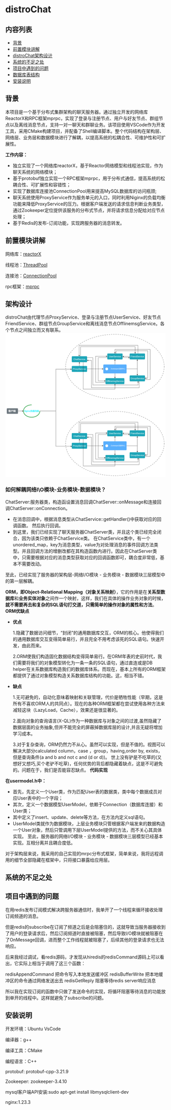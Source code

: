 # distroChat

## 内容列表

- [背景](#背景)
- [前置模块讲解](#前置模块讲解)
- [distroChat架构设计](#架构设计)
- [系统的不足之处](#系统的不足之处)
- [项目中遇到的问题](#项目中遇到的问题)
- [数据库表结构](#数据库表结构)
- [安装说明](#安装说明)


## 背景
本项目是一个基于分布式集群架构的聊天服务器。通过独立开发的网络库ReactorX和RPC框架mprpc，实现了登录与注册节点、用户与好友节点、群组节点以及离线消息节点，支持一对一聊天和群聊业务。该项目使用VSCode作为开发工具，采用CMake构建项目，并配备了Shell编译脚本。整个代码结构在架构层、网络层、业务层和数据模块进行了解耦，以提高系统的松耦合性、可维护性和可扩展性。 

**工作内容：**

+ 独立实现了一个网络库reactorX，基于Reactor网络模型和线程池实现，作为聊天系统的网络模块；
+ 基于protobuf独立实现一个RPC框架mprpc，用于分布式通信，提高系统的松耦合性、可扩展性和容错性；
+ 实现了数据库连接池ConnectionPool用来提高MySQL数据库的访问瓶颈;
+ 聊天系统使用ProxyService作为服务单元的入口，同时利用Niginx的负载均衡功能来降低ProxyService的压力。根据客户端发送的请求信息判断业务类型，通过Zookeeper定位提供该服务的分布式节点，并将请求信息分配给对应节点处理；
+ 基于Redis的发布-订阅功能，实现跨服务器的消息转发。

## 前置模块讲解
网络库：[reactorX](https://github.com/jixu1340036583/reactorX)

线程池：[ThreadPool](https://github.com/jixu1340036583/ThreadPool)

连接池：[ConnectionPool](https://github.com/jixu1340036583/ConnectionPool)

rpc框架：[mprpc](https://github.com/jixu1340036583/mprpc)


## 架构设计
distroChat由代理节点ProxyService、登录与注册节点UserService、好友节点FriendService、群组节点GroupService和离线消息节点OfflinemsgService。各个节点之间独立而又有联系。
![Alt text](distrochat.png)

### 如何解耦网络I\O模块-业务模块-数据模块？
ChatServer:服务器类，构造函设置消息回调ChatServer::onMessage和连接回调ChatServer::onConnection。
+ 在消息回调中，根据消息类型从ChatService::getHandler()中获取对应的回调函数。
然后执行回调。
+ 到这里，我们已经实现了聊天服务器ChatServer类，并且这个类已经完全闭合，因为该类只依赖于ChatService类。
在ChatService类中，有一个unordered_map，key为消息类型，value为对处理消息的事件回调方法类型。并且回调方法的增删改都在其构造函数内进行。因此在ChatServer类中，只需要根据对应的消息类型获取对应的回调函数即可，耦合度非常低，基本不需要改动。

至此，已经实现了服务器的架构层-网络I/O模块 - 业务模块 - 数据模块三层模型中的第一层解耦。

 **ORM，即Object-Relational Mapping（对象关系映射）**，它的作用是在**关系型数据库**和**业务实体对象**之间作一个映射，这样，我们在具体的操作业务对象的时候，**就不需要再去和复杂的SQL语句打交道，只需简单的操作对象的属性和方法**。
 **ORM优缺点**
+ **优点**

    1.隐藏了数据访问细节，“封闭”的通用数据库交互，ORM的核心。他使得我们的通用数据库交互变得简单易行，并且完全不用考虑该死的SQL语句。快速开发，由此而来。

    2.ORM使我们构造固化数据结构变得简单易行。在ORM年表的史前时代，我们需要将我们的对象模型转化为一条一条的SQL语句，通过直连或是DB helper在关系数据库构造我们的数据库体系。而现在，基本上所有的ORM框架都提供了通过对象模型构造关系数据库结构的功能。这，相当不错。
+ **缺点**
    
    1.无可避免的，自动化意味着映射和关联管理，代价是牺牲性能（早期，这是所有不喜欢ORM人的共同点）。现在的各种ORM框架都在尝试使用各种方法来减轻这块（LazyLoad，Cache），效果还是很显著的。

    2.面向对象的查询语言(X-QL)作为一种数据库与对象之间的过渡,虽然隐藏了数据层面的业务抽象,但并不能完全的屏蔽掉数据库层的设计,并且无疑将增加学习成本。

    3.对于复杂查询，ORM仍然力不从心。虽然可以实现，但是不值的。视图可以解决大部分calculated column，case ，group，having,order by, exists，但是查询条件(a and b and not c and (d or d))。
    世上没有驴是不吃草的(又想好又想巧,买个老驴不吃草)，任何优势的背后都隐藏着缺点，这是不可避免的。问题在于，我们是否能容忍缺点。
**代码实现**

**在usermodel.h中：**
+ 首先，先定义一个User类，作为匹配User表的数据类，类中每个数据成员对应User表中的一个字段；
+ 其次，定义一个数据模型UserModel，依赖于Connection（数据库连接）和User类；
+ 其中定义了insert、update、delete等方法，在方法内定义sql语句。
+ UserModel类就作为数据模块，上层业务模块只管根据客户端发来的数据构造一个User对象，然后只管调用下层UserModel提供的方法，而不关心其具体实现。
至此，服务器的网络I/O模块 - 业务模块 - 数据模块三层模型已经基本实现。互相分离并且耦合度低。								

对于架构层来说，我采用的自己实现的mrpc分布式框架，简单来说，我将远程调用的细节全部隐藏在框架中，只将接口暴露给应用层。



## 系统的不足之处




## 项目中遇到的问题
在用redis发布订阅模式解决跨服务器通信时，我单开了一个线程来循环接收处理订阅频道的消息。

但是redis的subscribe在订阅了频道之后是会阻塞住的，这就导致当服务器接收到了用户的登录请求后，然后订阅频道时直接被阻塞，然后导致I/O模块就被阻塞在了OnMessage回调，进而整个工作线程就被阻塞了，后续其他的登录请求也无法响应。

后来我经过调试，看redis源码，才发现从hiredis的redisCommand源码上可以看出，它实际上相当于调用了这三个函数：

redisAppendCommand 把命令写入本地发送缓冲区
redisBufferWrite 把本地缓冲区的命令通过网络发送出去
redisGetReply 阻塞等待redis server响应消息

所以我在实现订阅的函数中只做了发送命令的实现，将循环阻塞等待消息的功能放到单开的线程中。这样就避免了subscribe的问题。



## 安装说明

开发环境：Ubuntu VsCode

编译器：g++

编译工具：CMake

编程语言：C++

protobuf: protobuf-cpp-3.21.9

Zookeeper: zookeeper-3.4.10

mysql客户端API安装:sudo apt-get install libmysqlclient-dev

nginx:1.23.3
